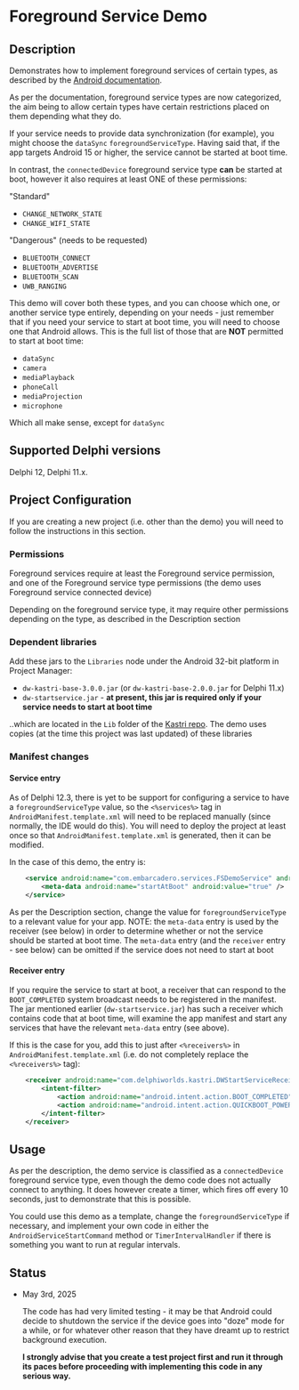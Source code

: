 # Foreground Service Demo

## Description

Demonstrates how to implement foreground services of certain types, as described by the [Android documentation](https://developer.android.com/develop/background-work/services/fgs/service-types). 

As per the documentation, foreground service types are now categorized, the aim being to allow certain types have certain restrictions placed on them depending what they do. 

If your service needs to provide data synchronization (for example), you might choose the `dataSync` `foregroundServiceType`. Having said that, if the app targets Android 15 or higher, the service cannot be started at boot time.

In contrast, the `connectedDevice` foreground service type **can** be started at boot, however it also requires at least ONE of these permissions:

"Standard"
* `CHANGE_NETWORK_STATE`
* `CHANGE_WIFI_STATE`

"Dangerous" (needs to be requested)
* `BLUETOOTH_CONNECT`
* `BLUETOOTH_ADVERTISE`
* `BLUETOOTH_SCAN`
* `UWB_RANGING`

This demo will cover both these types, and you can choose which one, or another service type entirely, depending on your needs - just remember that if you need your service to start at boot time, you will need to choose one that Android allows. This is the full list of those that are **NOT** permitted to start at boot time:

* `dataSync`
* `camera`
* `mediaPlayback`
* `phoneCall`
* `mediaProjection`
* `microphone`

Which all make sense, except for `dataSync`

## Supported Delphi versions

Delphi 12, Delphi 11.x.

## Project Configuration

If you are creating a new project (i.e. other than the demo) you will need to follow the instructions in this section.

### Permissions

Foreground services require at least the Foreground service permission, and one of the Foreground service type permissions (the demo uses Foreground service connected device)

Depending on the foreground service type, it may require other permissions depending on the type, as described in the Description section

### Dependent libraries

Add these jars to the `Libraries` node under the Android 32-bit platform in Project Manager:

* `dw-kastri-base-3.0.0.jar` (or `dw-kastri-base-2.0.0.jar` for Delphi 11.x)
* `dw-startservice.jar` - **at present, this jar is required only if your service needs to start at boot time**

..which are located in the `Lib` folder of the [Kastri repo](https://github.com/DelphiWorlds/Kastri). The demo uses copies (at the time this project was last updated) of these libraries

### Manifest changes

#### Service entry

As of Delphi 12.3, there is yet to be support for configuring a service to have a `foregroundServiceType` value, so the `<%services%>` tag in `AndroidManifest.template.xml` will need to be replaced manually (since normally, the IDE would do this). You will need to deploy the project at least once so that `AndroidManifest.template.xml` is generated, then it can be modified.

In the case of this demo, the entry is:

```xml
    <service android:name="com.embarcadero.services.FSDemoService" android:exported="false" android:foregroundServiceType="connectedDevice">
        <meta-data android:name="startAtBoot" android:value="true" />
    </service>
```

As per the Description section, change the value for `foregroundServiceType` to a relevant value for your app. NOTE: the `meta-data` entry is used by the receiver (see below) in order to determine whether or not the service should be started at boot time. The `meta-data` entry (and the `receiver` entry - see below) can be omitted if the service does not need to start at boot

#### Receiver entry

If you require the service to start at boot, a receiver that can respond to the `BOOT_COMPLETED` system broadcast needs to be registered in the manifest. The jar mentioned earlier (`dw-startservice.jar`) has such a receiver which contains code that at boot time, will examine the app manifest and start any services that have the relevant `meta-data` entry (see above).

If this is the case for you, add this to just after `<%receivers%>` in `AndroidManifest.template.xml` (i.e. do not completely replace the `<%receivers%>` tag):

```xml
    <receiver android:name="com.delphiworlds.kastri.DWStartServiceReceiver" android:exported="true">
        <intent-filter>
            <action android:name="android.intent.action.BOOT_COMPLETED"/>
            <action android:name="android.intent.action.QUICKBOOT_POWERON" />
        </intent-filter>
    </receiver>
```

## Usage

As per the description, the demo service is classified as a `connectedDevice` foreground service type, even though the demo code does not actually connect to anything. It does however create a timer, which fires off every 10 seconds, just to demonstrate that this is possible.

You could use this demo as a template, change the `foregroundServiceType` if necessary, and implement your own code in either the `AndroidServiceStartCommand` method or `TimerIntervalHandler` if there is something you want to run at regular intervals.

## Status

* May 3rd, 2025
  
  The code has had very limited testing - it may be that Android could decide to shutdown the service if the device goes into "doze" mode for a while, or for whatever other reason that they have dreamt up to restrict background execution.

  **I strongly advise that you create a test project first and run it through its paces before proceeding with implementing this code in any serious way.**




